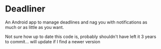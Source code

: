 # Deadliner
An Android app to manage deadlines and nag you with notifications as much or as little as you want.

Not sure how up to date this code is, probably shouldn't have left it 3 years to commit...
will update if I find a newer version
